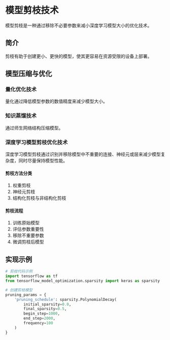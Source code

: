 # 模型剪枝技术

模型剪枝是一种通过移除不必要参数来减小深度学习模型大小的优化技术。

## 简介

剪枝有助于创建更小、更快的模型，使其更容易在资源受限的设备上部署。

## 模型压缩与优化

### 量化优化技术
量化通过降低模型参数的数值精度来减少模型大小。

### 知识蒸馏技术
通过师生网络结构压缩模型。

### 深度学习模型剪枝优化技术
深度学习模型剪枝通过识别并移除模型中不重要的连接、神经元或层来减少模型复杂度，同时尽量保持模型性能。

#### 剪枝方法分类
1. 权重剪枝
2. 神经元剪枝
3. 结构化剪枝与非结构化剪枝

#### 剪枝流程
1. 训练原始模型
2. 评估参数重要性
3. 移除不重要参数
4. 微调剪枝后模型

## 实现示例

```python
# 剪枝代码示例
import tensorflow as tf
from tensorflow_model_optimization.sparsity import keras as sparsity

# 创建剪枝模型
pruning_params = {
    'pruning_schedule': sparsity.PolynomialDecay(
        initial_sparsity=0.0,
        final_sparsity=0.5,
        begin_step=1000,
        end_step=2000,
        frequency=100
    )
}
```
